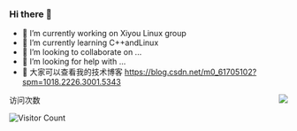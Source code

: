 ### Hi there 👋

- 🔭 I’m currently working on Xiyou Linux group
- 🌱 I’m currently learning C++andLinux
- 👯 I’m looking to collaborate on ...
- 🤔 I’m looking for help with ...
- 💬 大家可以查看我的技术博客 https://blog.csdn.net/m0_61705102?spm=1018.2226.3001.5343
<img align="right" src="https://github-readme-stats.vercel.app/api?username=郭天宇&show_icons=true&icon_color=CE1D2D&text_color=718096&bg_color=ffffff&hide_title=true" />


访问次数

![Visitor Count](https://profile-counter.glitch.me/Christmas/count.svg)

